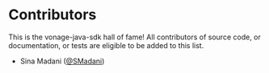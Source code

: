 # Contributors

This is the vonage-java-sdk hall of fame! All contributors of source code, or
documentation, or tests are eligible to be added to this list.

- Sina Madani ([@SMadani](https://github.com/SMadani))